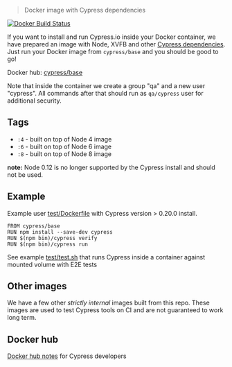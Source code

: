 > Docker image with Cypress dependencies

[![Docker Build Status](https://img.shields.io/docker/build/cypress/base.svg)](https://hub.docker.com/r/cypress/base/)

If you want to install and run Cypress.io inside your Docker container,
we have prepared an image with Node, XVFB and other
[Cypress dependencies][cy deps].
Just run your Docker image from `cypress/base` and you should be good to go!

[cy deps]: https://docs.cypress.io/docs/continuous-integration#section-dependencies

Docker hub: [cypress/base](https://hub.docker.com/r/cypress/base/)

Note that inside the container we create a group "qa" and a new user "cypress".
All commands after that should run as `qa/cypress` user for additional security.

## Tags

* `:4` - built on top of Node 4 image
* `:6` - built on top of Node 6 image
* `:8` - built on top of Node 8 image

**note:** Node 0.12 is no longer supported by the Cypress install and should not be used.

## Example

Example user [test/Dockerfile](test/Dockerfile) with Cypress version > 0.20.0 install.

```
FROM cypress/base
RUN npm install --save-dev cypress
RUN $(npm bin)/cypress verify
RUN $(npm bin)/cypress run
```

See example [test/test.sh](test/test.sh) that runs Cypress inside a container
against mounted volume with E2E tests

## Other images

We have a few other *strictly internal* images built from this repo. These
images are used to test Cypress tools on CI and are not guaranteed to work
long term.

## Docker hub

[Docker hub notes](docker-hub.md) for Cypress developers
